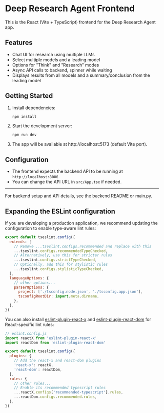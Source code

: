 # Deep Research Agent Frontend

This is the React (Vite + TypeScript) frontend for the Deep Research Agent app.

## Features
- Chat UI for research using multiple LLMs
- Select multiple models and a leading model
- Options for "Think" and "Research" modes
- Async API calls to backend, spinner while waiting
- Displays results from all models and a summary/conclusion from the leading model

## Getting Started

1. Install dependencies:
   ```bash
   npm install
   ```
2. Start the development server:
   ```bash
   npm run dev
   ```
3. The app will be available at http://localhost:5173 (default Vite port).

## Configuration
- The frontend expects the backend API to be running at `http://localhost:8000`.
- You can change the API URL in `src/App.tsx` if needed.

---

For backend setup and API details, see the backend README or main.py.

## Expanding the ESLint configuration

If you are developing a production application, we recommend updating the configuration to enable type-aware lint rules:

```js
export default tseslint.config({
  extends: [
    // Remove ...tseslint.configs.recommended and replace with this
    ...tseslint.configs.recommendedTypeChecked,
    // Alternatively, use this for stricter rules
    ...tseslint.configs.strictTypeChecked,
    // Optionally, add this for stylistic rules
    ...tseslint.configs.stylisticTypeChecked,
  ],
  languageOptions: {
    // other options...
    parserOptions: {
      project: ['./tsconfig.node.json', './tsconfig.app.json'],
      tsconfigRootDir: import.meta.dirname,
    },
  },
})
```

You can also install [eslint-plugin-react-x](https://github.com/Rel1cx/eslint-react/tree/main/packages/plugins/eslint-plugin-react-x) and [eslint-plugin-react-dom](https://github.com/Rel1cx/eslint-react/tree/main/packages/plugins/eslint-plugin-react-dom) for React-specific lint rules:

```js
// eslint.config.js
import reactX from 'eslint-plugin-react-x'
import reactDom from 'eslint-plugin-react-dom'

export default tseslint.config({
  plugins: {
    // Add the react-x and react-dom plugins
    'react-x': reactX,
    'react-dom': reactDom,
  },
  rules: {
    // other rules...
    // Enable its recommended typescript rules
    ...reactX.configs['recommended-typescript'].rules,
    ...reactDom.configs.recommended.rules,
  },
})
```
